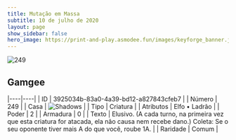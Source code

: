 ```yaml
---
title: Mutação em Massa
subtitle: 10 de julho de 2020
layout: page
show_sidebar: false
hero_image: https://print-and-play.asmodee.fun/images/keyforge_banner.jpg
---
```


![249](https://cdn.keyforgegame.com/media/card_front/pt/479_249_8MHGRVXCW924_pt.png)

## Gamgee

|----|----|
| ID | 3925034b-83a0-4a39-bd12-a827843cfeb7 |
| Número | 249 |
| Casa | ![Shadows](https://archonarcana.com/images/thumb/e/ee/Shadows.png/22px-Shadows.png "Sombras") |
| Tipo | Criatura |
| Atributos | Elfo • Ladrão |
| Poder | 2 |
| Armadura | 0 |
| Texto | Elusivo. (A cada turno, na primeira vez que esta criatura for atacada, ela não causa nem recebe dano.) Coleta: Se o seu oponente tiver mais A do que você, roube 1A. |
| Raridade | Comum |
